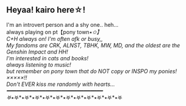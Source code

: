 Heyaa! kairo here☆! 
------------------------------------------------------------------------------
I'm an introvert person and a shy one.. heh...       
always playing on pt【pony town٭*✩】     
C+H always on! I'm often afk or busy,,       
My fandoms are CRK, ALNST, TBHK, MW, MD, and the oldest are the Genshin Impact and HH!      
I'm interested in cats and books!      
always listening to music!      
but remember on pony town that do  NOT copy or INSPO my ponies! ×××××!!           
Don't EVER kiss me randomly with hearts... 
━━━━━━━━━━━━━━━━━━━━━━━━━━━━━━
𖤐*٭𖤐*٭𖤐*٭𖤐*٭𖤐*٭𖤐*٭𖤐*٭𖤐*٭𖤐*٭𖤐*٭𖤐*٭𖤐
